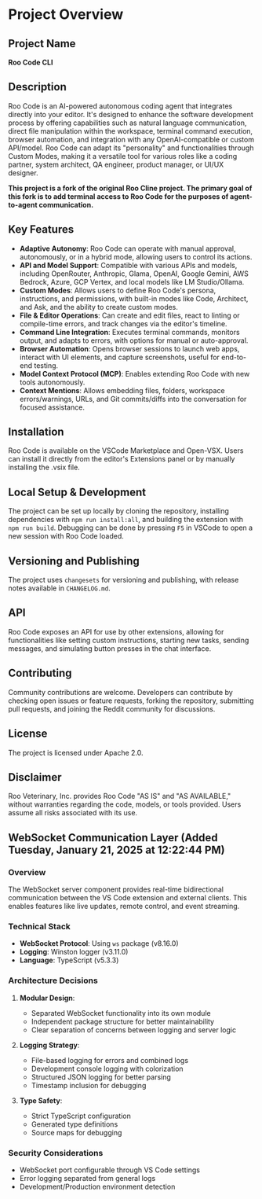 # Project Overview

## Project Name

**Roo Code CLI**

## Description

Roo Code is an AI-powered autonomous coding agent that integrates directly into your editor. It's designed to enhance the software development process by offering capabilities such as natural language communication, direct file manipulation within the workspace, terminal command execution, browser automation, and integration with any OpenAI-compatible or custom API/model. Roo Code can adapt its "personality" and functionalities through Custom Modes, making it a versatile tool for various roles like a coding partner, system architect, QA engineer, product manager, or UI/UX designer.

**This project is a fork of the original Roo Cline project. The primary goal of this fork is to add terminal access to Roo Code for the purposes of agent-to-agent communication.**

## Key Features

- **Adaptive Autonomy**: Roo Code can operate with manual approval, autonomously, or in a hybrid mode, allowing users to control its actions.
- **API and Model Support**: Compatible with various APIs and models, including OpenRouter, Anthropic, Glama, OpenAI, Google Gemini, AWS Bedrock, Azure, GCP Vertex, and local models like LM Studio/Ollama.
- **Custom Modes**: Allows users to define Roo Code's persona, instructions, and permissions, with built-in modes like Code, Architect, and Ask, and the ability to create custom modes.
- **File & Editor Operations**: Can create and edit files, react to linting or compile-time errors, and track changes via the editor's timeline.
- **Command Line Integration**: Executes terminal commands, monitors output, and adapts to errors, with options for manual or auto-approval.
- **Browser Automation**: Opens browser sessions to launch web apps, interact with UI elements, and capture screenshots, useful for end-to-end testing.
- **Model Context Protocol (MCP)**: Enables extending Roo Code with new tools autonomously.
- **Context Mentions**: Allows embedding files, folders, workspace errors/warnings, URLs, and Git commits/diffs into the conversation for focused assistance.

## Installation

Roo Code is available on the VSCode Marketplace and Open-VSX. Users can install it directly from the editor's Extensions panel or by manually installing the .vsix file.

## Local Setup & Development

The project can be set up locally by cloning the repository, installing dependencies with `npm run install:all`, and building the extension with `npm run build`. Debugging can be done by pressing `F5` in VSCode to open a new session with Roo Code loaded.

## Versioning and Publishing

The project uses `changesets` for versioning and publishing, with release notes available in `CHANGELOG.md`.

## API

Roo Code exposes an API for use by other extensions, allowing for functionalities like setting custom instructions, starting new tasks, sending messages, and simulating button presses in the chat interface.

## Contributing

Community contributions are welcome. Developers can contribute by checking open issues or feature requests, forking the repository, submitting pull requests, and joining the Reddit community for discussions.

## License

The project is licensed under Apache 2.0.

## Disclaimer

Roo Veterinary, Inc. provides Roo Code "AS IS" and "AS AVAILABLE," without warranties regarding the code, models, or tools provided. Users assume all risks associated with its use.

## WebSocket Communication Layer (Added Tuesday, January 21, 2025 at 12:22:44 PM)

### Overview
The WebSocket server component provides real-time bidirectional communication between the VS Code extension and external clients. This enables features like live updates, remote control, and event streaming.

### Technical Stack
- **WebSocket Protocol**: Using `ws` package (v8.16.0)
- **Logging**: Winston logger (v3.11.0)
- **Language**: TypeScript (v5.3.3)

### Architecture Decisions
1. **Modular Design**: 
   - Separated WebSocket functionality into its own module
   - Independent package structure for better maintainability
   - Clear separation of concerns between logging and server logic

2. **Logging Strategy**:
   - File-based logging for errors and combined logs
   - Development console logging with colorization
   - Structured JSON logging for better parsing
   - Timestamp inclusion for debugging

3. **Type Safety**:
   - Strict TypeScript configuration
   - Generated type definitions
   - Source maps for debugging

### Security Considerations
- WebSocket port configurable through VS Code settings
- Error logging separated from general logs
- Development/Production environment detection
